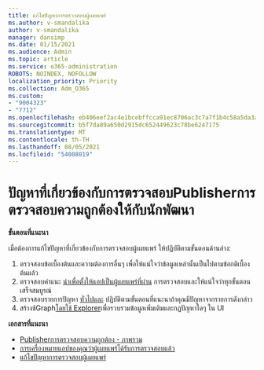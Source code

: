 ```yaml
---
title: แก้ไขปัญหาการตรวจสอบผู้เผยแพร่
ms.author: v-smandalika
author: v-smandalika
manager: dansimp
ms.date: 01/15/2021
ms.audience: Admin
ms.topic: article
ms.service: o365-administration
ROBOTS: NOINDEX, NOFOLLOW
localization_priority: Priority
ms.collection: Adm_O365
ms.custom:
- "9004323"
- "7712"
ms.openlocfilehash: eb406eef2ac4e1bcebffcca91ec8706ac3c7a7f1b4c58a5da3a4e386b55700fb
ms.sourcegitcommit: b5f7da89a650d2915dc652449623c78be6247175
ms.translationtype: MT
ms.contentlocale: th-TH
ms.lasthandoff: 08/05/2021
ms.locfileid: "54008019"
---
```

# <a name="issues-related-to-publisher-verification-for-developers"></a>ปัญหาที่เกี่ยวข้องกับการตรวจสอบPublisherการตรวจสอบความถูกต้องให้กับนักพัฒนา

**ขั้นตอนที่แนะนา** 

เมื่อต้องการแก้ไขปัญหาที่เกี่ยวข้องกับการตรวจสอบผู้เผยแพร่ ให้ปฏิบัติตามขั้นตอนด้านล่าง:

1. ตรวจสอบข้อเบื้องต้นและความต้องการอื่นๆ เพื่อให้แน่ใจว่าข้อมูลเหล่านั้นเป็นไปตามข้อกติเบื้องต้นแล้ว
2. ตรวจสอบคําแนะ [นําเพื่อตั้งให้แอปเป็นผู้เผยแพร่ที่ผ่าน](https://docs.microsoft.com/azure/active-directory/develop/mark-app-as-publisher-verified) การตรวจสอบและให้แน่ใจว่าทุกขั้นตอนเสร็จสมบูรณ์
3. ตรวจสอบรายการปัญหา [ทั่วไปและ](https://docs.microsoft.com/azure/active-directory/develop/troubleshoot-publisher-verification#common-issues) ปฏิบัติตามขั้นตอนที่แนะนาถ้าคุณมีปัญหาจากรายการดังกล่าว
4. สร้างซ้Graph[โดยใช้ Explorer](https://docs.microsoft.com/azure/active-directory/develop/troubleshoot-publisher-verification#making-microsoft-graph-api-calls)เพื่อรวบรวมข้อมูลเพิ่มเติมและกฏปัญหาใดๆ ใน UI

**เอกสารที่แนะนา**

- [Publisherการตรวจสอบความถูกต้อง - ภาพรวม](https://docs.microsoft.com/azure/active-directory/develop/publisher-verification-overview) 
- [การเครื่องหมายแอปของคุณว่าผู้เผยแพร่ได้รับการตรวจสอบแล้ว](https://docs.microsoft.com/azure/active-directory/develop/mark-app-as-publisher-verified) 
- [แก้ไขปัญหาการตรวจสอบผู้เผยแพร่](https://docs.microsoft.com/azure/active-directory/develop/troubleshoot-publisher-verification)

